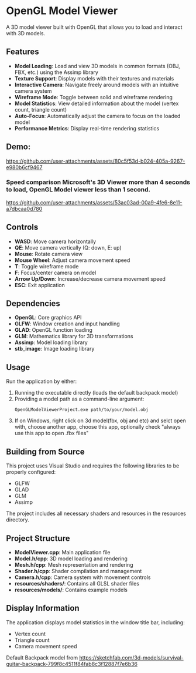 # OpenGL Model Viewer

A 3D model viewer built with OpenGL that allows you to load and interact with 3D models.

## Features

- **Model Loading**: Load and view 3D models in common formats (OBJ, FBX, etc.) using the Assimp library
- **Texture Support**: Display models with their textures and materials
- **Interactive Camera**: Navigate freely around models with an intuitive camera system
- **Wireframe Mode**: Toggle between solid and wireframe rendering
- **Model Statistics**: View detailed information about the model (vertex count, triangle count)
- **Auto-Focus**: Automatically adjust the camera to focus on the loaded model
- **Performance Metrics**: Display real-time rendering statistics

## Demo:
https://github.com/user-attachments/assets/80c5f53d-b024-405a-9267-e980b6cf9467

### Speed comparison Microsoft's 3D Viewer more than 4 seconds to load, OpenGL Model viewer less than 1 second.
https://github.com/user-attachments/assets/53ac03ad-00a9-4fe6-8e11-a7dbcaa0d780



## Controls

- **WASD**: Move camera horizontally
- **QE**: Move camera vertically (Q: down, E: up)
- **Mouse**: Rotate camera view
- **Mouse Wheel**: Adjust camera movement speed
- **T**: Toggle wireframe mode
- **F**: Focus/center camera on model
- **Arrow Up/Down**: Increase/decrease camera movement speed
- **ESC**: Exit application

## Dependencies

- **OpenGL**: Core graphics API
- **GLFW**: Window creation and input handling
- **GLAD**: OpenGL function loading
- **GLM**: Mathematics library for 3D transformations
- **Assimp**: Model loading library
- **stb_image**: Image loading library

## Usage

Run the application by either:

1. Running the executable directly (loads the default backpack model)
2. Providing a model path as a command-line argument:
   ```
   OpenGLModelViewerProject.exe path/to/your/model.obj
   ```
3. If on Windows, right click on 3d model(fbx, obj and etc) and selct open with, choose another app, choose this app, optionally check "always use this app to open .fbx files"

## Building from Source

This project uses Visual Studio and requires the following libraries to be properly configured:
- GLFW
- GLAD
- GLM
- Assimp

The project includes all necessary shaders and resources in the resources directory.

## Project Structure

- **ModelViewer.cpp**: Main application file
- **Model.h/cpp**: 3D model loading and rendering
- **Mesh.h/cpp**: Mesh representation and rendering
- **Shader.h/cpp**: Shader compilation and management
- **Camera.h/cpp**: Camera system with movement controls
- **resources/shaders/**: Contains all GLSL shader files
- **resources/models/**: Contains example models

## Display Information

The application displays model statistics in the window title bar, including:
- Vertex count
- Triangle count
- Camera movement speed

Default Backpack model from https://sketchfab.com/3d-models/survival-guitar-backpack-799f8c4511f84fab8c3f12887f7e6b36
